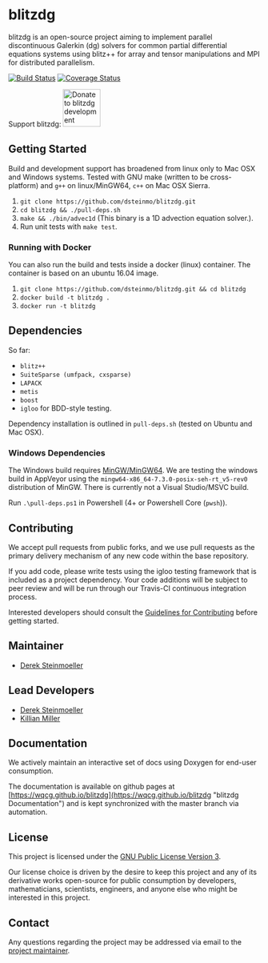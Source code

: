 # blitzdg

blitzdg is an open-source project aiming to implement parallel discontinuous Galerkin (dg) solvers for common partial differential equations systems using blitz++ for array and tensor manipulations and MPI for distributed parallelism.

[![Build Status](https://travis-ci.org/dsteinmo/blitzdg.svg?branch=master)](https://travis-ci.org/WQCG/blitzdg) [![Coverage Status](https://coveralls.io/repos/github/WQCG/blitzdg/badge.svg?branch=master)](https://coveralls.io/github/WQCG/blitzdg?branch=master)

Support blitzdg: <img alt="Donate to blitzdg development" src="https://dantheman827.github.io/images/donate-button.svg" href="https://www.paypal.com/cgi-bin/webscr?cmd=_s-xclick&hosted_button_id=3RM7VGV28NEHU&source=url" width="75" />
<img alt="" border="0" src="https://www.paypal.com/en_CA/i/scr/pixel.gif" width="1" height="1" />


## Getting Started

Build and development support has broadened from linux only to Mac OSX and Windows systems. Tested with GNU make (written to be cross-platform) and `g++` on linux/MinGW64, `c++` on Mac OSX Sierra.

1. `git clone https://github.com/dsteinmo/blitzdg.git`
2. `cd blitzdg && ./pull-deps.sh`
3. `make && ./bin/advec1d` (This binary is a 1D advection equation solver.).
4. Run unit tests with `make test`.

### Running with Docker

You can also run the build and tests inside a docker (linux) container. The container is based on an ubuntu 16.04 image.

1. `git clone https://github.com/dsteinmo/blitzdg.git && cd blitzdg`
2. `docker build -t blitzdg .`
3. `docker run -t blitzdg`

## Dependencies

So far:

* `blitz++`
* `SuiteSparse (umfpack, cxsparse)`
* `LAPACK`
* `metis`
* `boost`
* `igloo` for BDD-style testing.

Dependency installation is outlined in `pull-deps.sh` (tested on Ubuntu and Mac OSX).

### Windows Dependencies

The Windows build requires [MinGW/MinGW64](http://www.mingw.org/wiki/Getting_Started "MinGW Installation Instructions"). We are testing the windows build in AppVeyor using the `mingw64-x86_64-7.3.0-posix-seh-rt_v5-rev0` distribution of MinGW. There is currently not a Visual Studio/MSVC build.

Run `.\pull-deps.ps1` in Powershell (4+ or Powershell Core (`pwsh`)).

## Contributing

We accept pull requests from public forks, and we use pull requests as the primary delivery mechanism of any new code within the base repository.

If you add code, please write tests using the igloo testing framework that is included as a project dependency. Your code additions will be subject to peer review and will be run through our Travis-CI continuous integration process.

Interested developers should consult the [Guidelines for Contributing](https://github.com/WQCG/blitzdg/blob/master/CONTRIBUTING.md "Contributing Markdown") before getting started.

## Maintainer

* [Derek Steinmoeller](https://github.com/dsteinmo)

## Lead Developers

* [Derek Steinmoeller](https://github.com/dsteinmo)
* [Killian Miller](https://github.com/k7miller)

## Documentation

We actively maintain an interactive set of docs using Doxygen for end-user consumption.

The documentation is available on github pages at [https://wqcg.github.io/blitzdg](https://wqcg.github.io/blitzdg "blitzdg Documentation") and is kept synchronized with the master branch via automation.

## License

This project is licensed under the [GNU Public License Version 3](https://www.gnu.org/licenses/gpl-3.0.en.html "GPLv3 License").

Our license choice is driven by the desire to keep this project and any of its derivative works open-source for public consumption by developers, mathematicians, scientists, engineers, and anyone else who might be interested in this project.

## Contact

Any questions regarding the project may be addressed via email to the [project maintainer](mailto:dsteinmo@wqcg.ca).